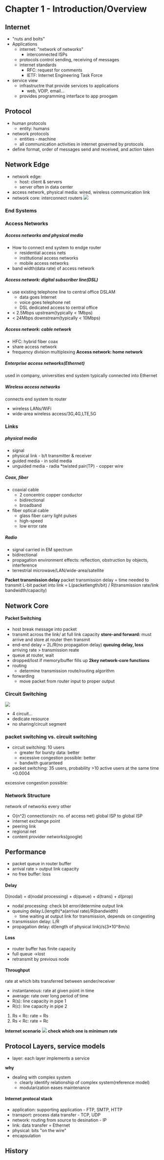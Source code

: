 # Chapter 1 - Introduction/Overview

## Internet
- "nuts and bolts"
- Applications
  - internet: "network of networks"
    - interconnected ISPs
  - protocols control sending, receiving of messages
  - internet standards
    - RFC: request for comments
    - IETF: Internet Engineering Task Force
- service view 
  - infrastructre that provide services to applications
    - web, VOIP, email...
  - provides programming interface to app proogam


## Protocol
- human protocols
  - entity: humans
- network protocols
  - entities - machine
  - all communication activities in internet governed by protocols
- define format, order of messages send and received, and action taken


## Network Edge
- network edge:
  - host: client & servers
  - server often in data center
- access network, physical media: wired, wireless communication link
- network core: interconnect routers
![](net_stru.png)

### End Systems

### Access Networks
##### Access networks and physical media
- How to connect end system to endge router
  - residential access nets
  - institutional access networks
  - mobile access networks
- band width(data rate) of access network

##### Access network: digital subscriber line(DSL)
- use existing telephone line to central office DSLAM
  - data goes Internet
  - voice goes telephone net
  - DSL dedicated access to central office
- < 2.5Mbps upstream(typically < 1Mbps)
- < 24Mbps downstream(typically < 10Mbps)

##### Access network: cable network
- HFC: hybrid fiber coax
- share access network
- frequency division multiplexing
**Access network: home network**

##### Enterprise access networks(Ethernet)
used in company, universities
end system typically connected into Ethernet

##### Wireless access networks
connects end system to router
- wireless LANs/WiFi
- wide-area wireless access/3G,4G,LTE,5G

### Links
##### physical media
- signal
- physical link - b/t transmitter & receiver
- guided media - in solid media
- unguided media - radia
*twisted pair(TP)  - copper wire

##### Coax, fiber
- coaxial cable
  - 2 concentric copper conductor
  - bidirectional
  - broadband
- fiber optical cable
  - glass fiber carry light pulses
  - high-speed
  - low error rate

##### Radio
- signal carried in EM spectrum
- bidirectional
- propagation environment effects: reflection, obstruction by objects, interference
- terrestrial microwave/LAN/wide-area/satellite

**Packet transmission delay**
packet transmission delay = time needed to transmit L-bit packet into link 
 = L(packetlength/bit) / R(transmission rate/link bandwidth/capacity)

## Network Core
#### Packet Switching
- host break message into packet
- transmit across the link/ at full link capacity
**store-and forward:** must arrive and store at router then transmit
 - end-end delay = 2L/R(no propagation delay)
**queuing delay, loss** arriving rate > transmission reate
 - queue at router, wait
 - dropped/lost if memory/buffer fills up
**2key network-core functions**
- routing
  - determine transmission route/routing algorithm
- forwarding
  - move packet from router input to proper output
### Circuit Switching
![](cir_switch.png)
- 4 circuit...
- dedicate resource
- no sharing/circuit segment

### packet switching vs. circuit switching
- circuit switching: 10 users
  - greater for bursty data: better
  - excessive congestion possible: better
  - bandwith guaranteed
- packet switching: 35 users, probability >10 active users at the same time <0.0004

excessive congestion possible:
### Network Structure
network of networks
every other
- O(n^2) connections(n: no. of access net)
global ISP to global ISP
- internet exchange point
- peering link
- regional net
- content provider networks(google)


## Performance
- packet queue in router buffer
- arrival rate > output link capacity
- no free buffer: loss

#### Delay
D(nodal) = d(nodal processing) + d(queue) + d(trans) + d(prop)
- nodal processing: check bit error/determine output link
- queuing delay:L(length)*a(arrival rate)/R(bandwidth) 
  - time waiting at output link for transmission, depends on congesting
- transmission delay: L/R
- propagation delay: d(length of physical link)/s(3*10^8m/s)

#### Loss
- router buffer has finite capacity
- full queue ->lost
- retransmit by previous node

#### Throughput
rate at which bits transferred between sender/receiver
- instantaneous: rate at given point in time
- average: rate over long period of time
- R(s): line capacity in pipe 1
- R(c): line capacity in pipe 2
1. Rs < Rc: rate = Rs
2. Rs < Rc: rate = Rc

**Internet scenario**
![](throughput.png)
**check which one is minimum rate**

## Protocol Layers, service models
- layer: each layer implements a service

**why**
- dealing with complex system
  -  clearly identify relationship of complex system(reference model)
  -  modularization eases maintenance

#### Internet protocal stack
- application: supporting application - FTP, SMTP, HTTP
- transport: process data transfer - TCP, UDP
- network: routing from source to desination - IP
- link: data transfer = Ethernet
- physical: bits "on the wire"
- encapsulation

## History
